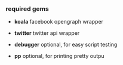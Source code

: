 ### required gems

* **koala** facebook opengraph wrapper
* **twitter** twitter api wrapper


* **debugger** optional, for easy script testing
* **pp** optional, for printing pretty outpu
